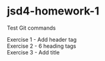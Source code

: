 # jsd4-homework-1
Test Git commands

Exercise 1 - Add header tag
<br>
Exercise 2 - 6 heading tags
<br>
Exercise 3 - Add title
